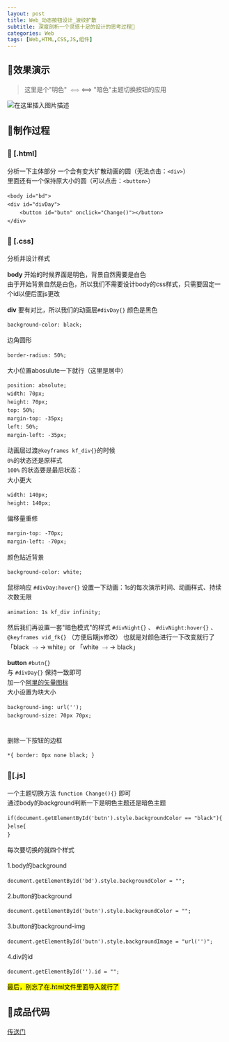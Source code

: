```yaml
---
layout: post
title: Web_动态按钮设计_波纹扩散
subtitle: 深度剖析一个灵感十足的设计的思考过程🤔
categories: Web
tags: [Web,HTML,CSS,JS,组件]
---
```

<head>
        <link rel="stylesheet" href="https://cdn.jsdelivr.net/npm/katex@0.10.2/dist/katex.min.css" integrity="sha384-yFRtMMDnQtDRO8rLpMIKrtPCD5jdktao2TV19YiZYWMDkUR5GQZR/NOVTdquEx1j" crossorigin="anonymous">
<link href="https://cdn.jsdelivr.net/npm/katex-copytex@latest/dist/katex-copytex.min.css" rel="stylesheet" type="text/css">
        <link rel="stylesheet" href="https://cdn.jsdelivr.net/gh/Microsoft/vscode/extensions/markdown-language-features/media/markdown.css">
<link rel="stylesheet" href="https://cdn.jsdelivr.net/gh/Microsoft/vscode/extensions/markdown-language-features/media/highlight.css">
	<style>
            body {
                font-family: -apple-system, BlinkMacSystemFont, 'Segoe WPC', 'Segoe UI', system-ui, 'Ubuntu', 'Droid Sans', sans-serif;
                font-size: 14px;
                line-height: 1.6;
            }
	</style>
        <style>
		.task-list-item { list-style-type: none; } .task-list-item-checkbox { margin-left: -20px; vertical-align: middle; }
	</style>
</head>
<body class="vscode-body vscode-light">
        <h2 id="效果演示">📕效果演示</h2>
<blockquote>
<p>这里是个&quot;明色&quot; <span class="katex"><span class="katex-mathml"><math xmlns="http://www.w3.org/1998/Math/MathML"><semantics><mrow><mo>⟺</mo></mrow><annotation encoding="application/x-tex">\Longleftrightarrow</annotation></semantics></math></span><span class="katex-html" aria-hidden="true"><span class="base"><span class="strut" style="height:0.549em;vertical-align:-0.024em;"></span><span class="mrel">⟺</span></span></span></span> &quot;暗色&quot;主题切换按钮的应用</p>
</blockquote>
<p><img src="https://img-blog.csdnimg.cn/20210711171645437.gif" alt="在这里插入图片描述"></p>
<h2 id="制作过程">📕制作过程</h2>
<h3 id="-html">🎈 [.html]</h3>
<p>分析一下主体部分
一个会有变大扩散动画的圆（无法点击：<code>&lt;div&gt;</code>）<br>
里面还有一个保持原大小的圆（可以点击：<code>&lt;button&gt;</code>）<br></p>
<pre><code class="language-html"><div><span class="hljs-tag">&lt;<span class="hljs-name">body</span> <span class="hljs-attr">id</span>=<span class="hljs-string">&quot;bd&quot;</span>&gt;</span>
<span class="hljs-tag">&lt;<span class="hljs-name">div</span> <span class="hljs-attr">id</span>=<span class="hljs-string">&quot;divDay&quot;</span>&gt;</span>
	<span class="hljs-tag">&lt;<span class="hljs-name">button</span> <span class="hljs-attr">id</span>=<span class="hljs-string">&quot;butn&quot;</span> <span class="hljs-attr">onclick</span>=<span class="hljs-string">&quot;Change()&quot;</span>&gt;</span><span class="hljs-tag">&lt;/<span class="hljs-name">button</span>&gt;</span>
<span class="hljs-tag">&lt;/<span class="hljs-name">div</span>&gt;</span>
</div></code></pre>
<h3 id="-css">🎈 [.css]</h3>
<p>分析并设计样式</p>
<p><strong>body</strong>
开始的时候界面是明色，背景自然需要是白色<br>
由于开始背景自然是白色，所以我们不需要设计body的css样式，只需要固定一个id以便后面js更改<br></p>
<p><strong>div</strong>
要有对比，所以我们的动画层<code>#divDay{}</code>
颜色是黑色</p>
<pre><code class="language-css"><div><span class="hljs-selector-tag">background-color</span>: <span class="hljs-selector-tag">black</span>;
</div></code></pre>
<p>边角圆形</p>
<pre><code class="language-css"><div><span class="hljs-selector-tag">border-radius</span>: 50%;
</div></code></pre>
<p>大小位置abosulute一下就行（这里是居中）</p>
<pre><code class="language-css"><div><span class="hljs-selector-tag">position</span>: <span class="hljs-selector-tag">absolute</span>;
<span class="hljs-selector-tag">width</span>: 70<span class="hljs-selector-tag">px</span>;
<span class="hljs-selector-tag">height</span>: 70<span class="hljs-selector-tag">px</span>;
<span class="hljs-selector-tag">top</span>: 50%;
<span class="hljs-selector-tag">margin-top</span>: <span class="hljs-selector-tag">-35px</span>;
<span class="hljs-selector-tag">left</span>: 50%;
<span class="hljs-selector-tag">margin-left</span>: <span class="hljs-selector-tag">-35px</span>;
</div></code></pre>
<p>动画层过渡<code>@keyframes kf_div{}</code>的时候<br>
<code>0%</code>的状态还是原样式<br>
<code>100%</code>	的状态要是最后状态：<br>
大小更大<br></p>
<pre><code class="language-css"><div><span class="hljs-selector-tag">width</span>: 140<span class="hljs-selector-tag">px</span>;
<span class="hljs-selector-tag">height</span>: 140<span class="hljs-selector-tag">px</span>;
</div></code></pre>
<p>偏移量重修</p>
<pre><code class="language-css"><div><span class="hljs-selector-tag">margin-top</span>: <span class="hljs-selector-tag">-70px</span>;
<span class="hljs-selector-tag">margin-left</span>: <span class="hljs-selector-tag">-70px</span>;
</div></code></pre>
<p>颜色贴近背景</p>
<pre><code class="language-css"><div><span class="hljs-selector-tag">background-color</span>: <span class="hljs-selector-tag">white</span>;
</div></code></pre>
<p>鼠标响应 <code>#divDay:hover{}</code> 设置一下动画：1s的每次演示时间、动画样式、持续次数无限</p>
<pre><code class="language-css"><div><span class="hljs-selector-tag">animation</span>: 1<span class="hljs-selector-tag">s</span> <span class="hljs-selector-tag">kf_div</span> <span class="hljs-selector-tag">infinity</span>;
</div></code></pre>
<p>然后我们再设置一套&quot;暗色模式&quot;的样式 <code>#divNight{}</code> 、 <code>#divNight:hover{}</code> 、 <code>@keyframes vid_fk{}</code> （方便后期js修改）
也就是对颜色进行一下改变就行了「black <span class="katex"><span class="katex-mathml"><math xmlns="http://www.w3.org/1998/Math/MathML"><semantics><mrow><mo>→</mo></mrow><annotation encoding="application/x-tex">\rightarrow</annotation></semantics></math></span><span class="katex-html" aria-hidden="true"><span class="base"><span class="strut" style="height:0.36687em;vertical-align:0em;"></span><span class="mrel">→</span></span></span></span> white」or 「white <span class="katex"><span class="katex-mathml"><math xmlns="http://www.w3.org/1998/Math/MathML"><semantics><mrow><mo>→</mo></mrow><annotation encoding="application/x-tex">\rightarrow</annotation></semantics></math></span><span class="katex-html" aria-hidden="true"><span class="base"><span class="strut" style="height:0.36687em;vertical-align:0em;"></span><span class="mrel">→</span></span></span></span> black」</p>
<p><strong>button</strong>
<code>#butn{}</code><br>
与 <code>#divDay{}</code> 保持一致即可<br>
加一个<a href="https://www.iconfont.cn/home/index?spm=a313x.7781069.1998910419.2">阿里的矢量图标</a><br>
大小设置为块大小<br></p>
<pre><code class="language-css"><div><span class="hljs-selector-tag">background-img</span>: <span class="hljs-selector-tag">url</span>(&#x27;&#x27;);
<span class="hljs-selector-tag">background-size</span>: 70<span class="hljs-selector-tag">px</span> 70<span class="hljs-selector-tag">px</span>;
</div></code></pre>
<br>
删除一下按钮的边框<br>
<pre><code class="language-css"><div>*{ <span class="hljs-attribute">border</span>: <span class="hljs-number">0px</span> none black; }
</div></code></pre>
<h3 id="js">🎈[.js]</h3>
<p>一个主题切换方法 <code>function Change(){}</code> 即可<br>
通过body的background判断一下是明色主题还是暗色主题<br></p>
<pre><code class="language-js"><div><span class="hljs-keyword">if</span>(<span class="hljs-built_in">document</span>.getElementById(<span class="hljs-string">&#x27;butn&#x27;</span>).style.backgroundColor == <span class="hljs-string">&quot;black&quot;</span>){
}<span class="hljs-keyword">else</span>{
}
</div></code></pre>
<p>每次要切换的就四个样式</p>
<p>1.body的background</p>
<pre><code class="language-js"><div><span class="hljs-built_in">document</span>.getElementById(<span class="hljs-string">&#x27;bd&#x27;</span>).style.backgroundColor = <span class="hljs-string">&quot;&quot;</span>;
</div></code></pre>
<p>2.button的background</p>
<pre><code class="language-js"><div><span class="hljs-built_in">document</span>.getElementById(<span class="hljs-string">&#x27;butn&#x27;</span>).style.backgroundColor = <span class="hljs-string">&quot;&quot;</span>;
</div></code></pre>
<p>3.button的background-img</p>
<pre><code class="language-js"><div><span class="hljs-built_in">document</span>.getElementById(<span class="hljs-string">&#x27;butn&#x27;</span>).style.backgroundImage = <span class="hljs-string">&quot;url(&#x27;&#x27;)&quot;</span>;
</div></code></pre>
<p>4.div的id</p>
<pre><code class="language-js"><div><span class="hljs-built_in">document</span>.getElementById(<span class="hljs-string">&#x27;&#x27;</span>).id = <span class="hljs-string">&quot;&quot;</span>;
</div></code></pre>
<p><mark>最后，别忘了在.html文件里面导入就行了</mark></p>
<h2 id="成品代码">📕成品代码</h2>
<p><a href="https://github.com/Chivas-Regal/Web/tree/main/%E5%B0%8F%E7%BB%84%E4%BB%B6/%E6%8C%89%E9%92%AE/%E6%B3%A2%E7%BA%B9%E6%8C%89%E9%92%AE">传送门</a></p>
    </body>

